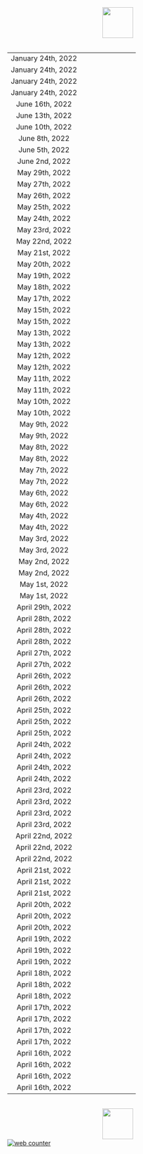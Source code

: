 <html><center><img src="https://upload.wikimedia.org/wikipedia/en/0/03/National_Basketball_Association_logo.svg" width="70"></center><br><center><table align="center">
<tr><td style="text-align:center">January 24th, 2022</td><td style="text-align:center"><img src="https://upload.wikimedia.org/wikipedia/en/6/67/Chicago_Bulls_logo.svg" width="15">  <img src="https://upload.wikimedia.org/wikipedia/commons/8/88/At_sign.svg" width="10"> <img src="https://upload.wikimedia.org/wikipedia/en/5/5d/Oklahoma_City_Thunder.svg" width="15"></td><td style="text-align:center"><img src="https://upload.wikimedia.org/wikipedia/commons/3/30/Star-full.png" width="15"><img src="https://upload.wikimedia.org/wikipedia/commons/3/30/Star-full.png" width="15"></td></tr>
<tr><td style="text-align:center">January 24th, 2022</td><td style="text-align:center"><img src="https://upload.wikimedia.org/wikipedia/en/2/25/New_York_Knicks_logo.svg" width="15">  <img src="https://upload.wikimedia.org/wikipedia/commons/8/88/At_sign.svg" width="10"> <img src="https://upload.wikimedia.org/wikipedia/en/4/4b/Cleveland_Cavaliers_logo.svg" width="15"></td><td style="text-align:center"><img src="https://upload.wikimedia.org/wikipedia/commons/3/30/Star-full.png" width="15"><img src="https://upload.wikimedia.org/wikipedia/commons/3/30/Star-full.png" width="15"><img src="https://upload.wikimedia.org/wikipedia/commons/3/30/Star-full.png" width="15"></td></tr>
<tr><td style="text-align:center">January 24th, 2022</td><td style="text-align:center"><img src="https://upload.wikimedia.org/wikipedia/en/1/1b/Indiana_Pacers.svg" width="15">  <img src="https://upload.wikimedia.org/wikipedia/commons/8/88/At_sign.svg" width="10"> <img src="https://upload.wikimedia.org/wikipedia/en/0/0d/New_Orleans_Pelicans_logo.svg" width="15"></td><td style="text-align:center"><img src="https://upload.wikimedia.org/wikipedia/commons/3/30/Star-full.png" width="15"><img src="https://upload.wikimedia.org/wikipedia/commons/3/30/Star-full.png" width="15"><img src="https://upload.wikimedia.org/wikipedia/commons/3/30/Star-full.png" width="15"></td></tr>
<tr><td style="text-align:center">January 24th, 2022</td><td style="text-align:center"><img src="https://upload.wikimedia.org/wikipedia/en/5/52/Utah_Jazz_logo_2022.svg" width="15">  <img src="https://upload.wikimedia.org/wikipedia/commons/8/88/At_sign.svg" width="10"> <img src="https://upload.wikimedia.org/wikipedia/en/d/dc/Phoenix_Suns_logo.svg" width="15"></td><td style="text-align:center"><img src="https://upload.wikimedia.org/wikipedia/commons/3/30/Star-full.png" width="15"><img src="https://upload.wikimedia.org/wikipedia/commons/3/30/Star-full.png" width="15"></td></tr>
<tr><td style="text-align:center">June 16th, 2022</td><td style="text-align:center"><img src="https://upload.wikimedia.org/wikipedia/en/0/01/Golden_State_Warriors_logo.svg" width="15">  <img src="https://upload.wikimedia.org/wikipedia/commons/8/88/At_sign.svg" width="10"> <img src="https://upload.wikimedia.org/wikipedia/en/8/8f/Boston_Celtics.svg" width="15"></td><td style="text-align:center"><img src="https://upload.wikimedia.org/wikipedia/commons/3/30/Star-full.png" width="15"></td></tr>
<tr><td style="text-align:center">June 13th, 2022</td><td style="text-align:center"><img src="https://upload.wikimedia.org/wikipedia/en/8/8f/Boston_Celtics.svg" width="15">  <img src="https://upload.wikimedia.org/wikipedia/commons/8/88/At_sign.svg" width="10"> <img src="https://upload.wikimedia.org/wikipedia/en/0/01/Golden_State_Warriors_logo.svg" width="15"></td><td style="text-align:center"><img src="https://upload.wikimedia.org/wikipedia/commons/3/30/Star-full.png" width="15"></td></tr>
<tr><td style="text-align:center">June 10th, 2022</td><td style="text-align:center"><img src="https://upload.wikimedia.org/wikipedia/en/0/01/Golden_State_Warriors_logo.svg" width="15">  <img src="https://upload.wikimedia.org/wikipedia/commons/8/88/At_sign.svg" width="10"> <img src="https://upload.wikimedia.org/wikipedia/en/8/8f/Boston_Celtics.svg" width="15"></td><td style="text-align:center"><img src="https://upload.wikimedia.org/wikipedia/commons/3/30/Star-full.png" width="15"><img src="https://upload.wikimedia.org/wikipedia/commons/3/30/Star-full.png" width="15"><img src="https://upload.wikimedia.org/wikipedia/commons/3/30/Star-full.png" width="15"></td></tr>
<tr><td style="text-align:center">June 8th, 2022</td><td style="text-align:center"><img src="https://upload.wikimedia.org/wikipedia/en/0/01/Golden_State_Warriors_logo.svg" width="15">  <img src="https://upload.wikimedia.org/wikipedia/commons/8/88/At_sign.svg" width="10"> <img src="https://upload.wikimedia.org/wikipedia/en/8/8f/Boston_Celtics.svg" width="15"></td><td style="text-align:center"><img src="https://upload.wikimedia.org/wikipedia/commons/3/30/Star-full.png" width="15"></td></tr>
<tr><td style="text-align:center">June 5th, 2022</td><td style="text-align:center"><img src="https://upload.wikimedia.org/wikipedia/en/8/8f/Boston_Celtics.svg" width="15">  <img src="https://upload.wikimedia.org/wikipedia/commons/8/88/At_sign.svg" width="10"> <img src="https://upload.wikimedia.org/wikipedia/en/0/01/Golden_State_Warriors_logo.svg" width="15"></td><td style="text-align:center"><img src="https://upload.wikimedia.org/wikipedia/commons/7/7a/Star-empty.png" width="15"></td></tr>
<tr><td style="text-align:center">June 2nd, 2022</td><td style="text-align:center"><img src="https://upload.wikimedia.org/wikipedia/en/8/8f/Boston_Celtics.svg" width="15">  <img src="https://upload.wikimedia.org/wikipedia/commons/8/88/At_sign.svg" width="10"> <img src="https://upload.wikimedia.org/wikipedia/en/0/01/Golden_State_Warriors_logo.svg" width="15"></td><td style="text-align:center"><img src="https://upload.wikimedia.org/wikipedia/commons/3/30/Star-full.png" width="15"></td></tr>
<tr><td style="text-align:center">May 29th, 2022</td><td style="text-align:center"><img src="https://upload.wikimedia.org/wikipedia/en/8/8f/Boston_Celtics.svg" width="15">  <img src="https://upload.wikimedia.org/wikipedia/commons/8/88/At_sign.svg" width="10"> <img src="https://upload.wikimedia.org/wikipedia/en/f/fb/Miami_Heat_logo.svg" width="15"></td><td style="text-align:center"><img src="https://upload.wikimedia.org/wikipedia/commons/3/30/Star-full.png" width="15"><img src="https://upload.wikimedia.org/wikipedia/commons/3/30/Star-full.png" width="15"></td></tr>
<tr><td style="text-align:center">May 27th, 2022</td><td style="text-align:center"><img src="https://upload.wikimedia.org/wikipedia/en/f/fb/Miami_Heat_logo.svg" width="15">  <img src="https://upload.wikimedia.org/wikipedia/commons/8/88/At_sign.svg" width="10"> <img src="https://upload.wikimedia.org/wikipedia/en/8/8f/Boston_Celtics.svg" width="15"></td><td style="text-align:center"><img src="https://upload.wikimedia.org/wikipedia/commons/3/30/Star-full.png" width="15"><img src="https://upload.wikimedia.org/wikipedia/commons/3/30/Star-full.png" width="15"></td></tr>
<tr><td style="text-align:center">May 26th, 2022</td><td style="text-align:center"><img src="https://upload.wikimedia.org/wikipedia/en/9/97/Dallas_Mavericks_logo.svg" width="15">  <img src="https://upload.wikimedia.org/wikipedia/commons/8/88/At_sign.svg" width="10"> <img src="https://upload.wikimedia.org/wikipedia/en/0/01/Golden_State_Warriors_logo.svg" width="15"></td><td style="text-align:center"><img src="https://upload.wikimedia.org/wikipedia/commons/3/30/Star-full.png" width="15"></td></tr>
<tr><td style="text-align:center">May 25th, 2022</td><td style="text-align:center"><img src="https://upload.wikimedia.org/wikipedia/en/8/8f/Boston_Celtics.svg" width="15">  <img src="https://upload.wikimedia.org/wikipedia/commons/8/88/At_sign.svg" width="10"> <img src="https://upload.wikimedia.org/wikipedia/en/f/fb/Miami_Heat_logo.svg" width="15"></td><td style="text-align:center"><img src="https://upload.wikimedia.org/wikipedia/commons/3/30/Star-full.png" width="15"></td></tr>
<tr><td style="text-align:center">May 24th, 2022</td><td style="text-align:center"><img src="https://upload.wikimedia.org/wikipedia/en/0/01/Golden_State_Warriors_logo.svg" width="15">  <img src="https://upload.wikimedia.org/wikipedia/commons/8/88/At_sign.svg" width="10"> <img src="https://upload.wikimedia.org/wikipedia/en/9/97/Dallas_Mavericks_logo.svg" width="15"></td><td style="text-align:center"><img src="https://upload.wikimedia.org/wikipedia/commons/3/30/Star-full.png" width="15"></td></tr>
<tr><td style="text-align:center">May 23rd, 2022</td><td style="text-align:center"><img src="https://upload.wikimedia.org/wikipedia/en/f/fb/Miami_Heat_logo.svg" width="15">  <img src="https://upload.wikimedia.org/wikipedia/commons/8/88/At_sign.svg" width="10"> <img src="https://upload.wikimedia.org/wikipedia/en/8/8f/Boston_Celtics.svg" width="15"></td><td style="text-align:center"><img src="https://upload.wikimedia.org/wikipedia/commons/7/7a/Star-empty.png" width="15"></td></tr>
<tr><td style="text-align:center">May 22nd, 2022</td><td style="text-align:center"><img src="https://upload.wikimedia.org/wikipedia/en/0/01/Golden_State_Warriors_logo.svg" width="15">  <img src="https://upload.wikimedia.org/wikipedia/commons/8/88/At_sign.svg" width="10"> <img src="https://upload.wikimedia.org/wikipedia/en/9/97/Dallas_Mavericks_logo.svg" width="15"></td><td style="text-align:center"><img src="https://upload.wikimedia.org/wikipedia/commons/3/30/Star-full.png" width="15"><img src="https://upload.wikimedia.org/wikipedia/commons/3/30/Star-full.png" width="15"></td></tr>
<tr><td style="text-align:center">May 21st, 2022</td><td style="text-align:center"><img src="https://upload.wikimedia.org/wikipedia/en/f/fb/Miami_Heat_logo.svg" width="15">  <img src="https://upload.wikimedia.org/wikipedia/commons/8/88/At_sign.svg" width="10"> <img src="https://upload.wikimedia.org/wikipedia/en/8/8f/Boston_Celtics.svg" width="15"></td><td style="text-align:center"><img src="https://upload.wikimedia.org/wikipedia/commons/3/30/Star-full.png" width="15"><img src="https://upload.wikimedia.org/wikipedia/commons/3/30/Star-full.png" width="15"></td></tr>
<tr><td style="text-align:center">May 20th, 2022</td><td style="text-align:center"><img src="https://upload.wikimedia.org/wikipedia/en/9/97/Dallas_Mavericks_logo.svg" width="15">  <img src="https://upload.wikimedia.org/wikipedia/commons/8/88/At_sign.svg" width="10"> <img src="https://upload.wikimedia.org/wikipedia/en/0/01/Golden_State_Warriors_logo.svg" width="15"></td><td style="text-align:center"><img src="https://upload.wikimedia.org/wikipedia/commons/3/30/Star-full.png" width="15"><img src="https://upload.wikimedia.org/wikipedia/commons/3/30/Star-full.png" width="15"><img src="https://upload.wikimedia.org/wikipedia/commons/3/30/Star-full.png" width="15"></td></tr>
<tr><td style="text-align:center">May 19th, 2022</td><td style="text-align:center"><img src="https://upload.wikimedia.org/wikipedia/en/8/8f/Boston_Celtics.svg" width="15">  <img src="https://upload.wikimedia.org/wikipedia/commons/8/88/At_sign.svg" width="10"> <img src="https://upload.wikimedia.org/wikipedia/en/f/fb/Miami_Heat_logo.svg" width="15"></td><td style="text-align:center"><img src="https://upload.wikimedia.org/wikipedia/commons/7/7a/Star-empty.png" width="15"></td></tr>
<tr><td style="text-align:center">May 18th, 2022</td><td style="text-align:center"><img src="https://upload.wikimedia.org/wikipedia/en/9/97/Dallas_Mavericks_logo.svg" width="15">  <img src="https://upload.wikimedia.org/wikipedia/commons/8/88/At_sign.svg" width="10"> <img src="https://upload.wikimedia.org/wikipedia/en/0/01/Golden_State_Warriors_logo.svg" width="15"></td><td style="text-align:center"><img src="https://upload.wikimedia.org/wikipedia/commons/7/7a/Star-empty.png" width="15"></td></tr>
<tr><td style="text-align:center">May 17th, 2022</td><td style="text-align:center"><img src="https://upload.wikimedia.org/wikipedia/en/8/8f/Boston_Celtics.svg" width="15">  <img src="https://upload.wikimedia.org/wikipedia/commons/8/88/At_sign.svg" width="10"> <img src="https://upload.wikimedia.org/wikipedia/en/f/fb/Miami_Heat_logo.svg" width="15"></td><td style="text-align:center"><img src="https://upload.wikimedia.org/wikipedia/commons/3/30/Star-full.png" width="15"></td></tr>
<tr><td style="text-align:center">May 15th, 2022</td><td style="text-align:center"><img src="https://upload.wikimedia.org/wikipedia/en/9/97/Dallas_Mavericks_logo.svg" width="15">  <img src="https://upload.wikimedia.org/wikipedia/commons/8/88/At_sign.svg" width="10"> <img src="https://upload.wikimedia.org/wikipedia/en/d/dc/Phoenix_Suns_logo.svg" width="15"></td><td style="text-align:center"><img src="https://upload.wikimedia.org/wikipedia/commons/7/7a/Star-empty.png" width="15"></td></tr>
<tr><td style="text-align:center">May 15th, 2022</td><td style="text-align:center"><img src="https://upload.wikimedia.org/wikipedia/en/4/4a/Milwaukee_Bucks_logo.svg" width="15">  <img src="https://upload.wikimedia.org/wikipedia/commons/8/88/At_sign.svg" width="10"> <img src="https://upload.wikimedia.org/wikipedia/en/8/8f/Boston_Celtics.svg" width="15"></td><td style="text-align:center"><img src="https://upload.wikimedia.org/wikipedia/commons/7/7a/Star-empty.png" width="15"></td></tr>
<tr><td style="text-align:center">May 13th, 2022</td><td style="text-align:center"><img src="https://upload.wikimedia.org/wikipedia/en/8/8f/Boston_Celtics.svg" width="15">  <img src="https://upload.wikimedia.org/wikipedia/commons/8/88/At_sign.svg" width="10"> <img src="https://upload.wikimedia.org/wikipedia/en/4/4a/Milwaukee_Bucks_logo.svg" width="15"></td><td style="text-align:center"><img src="https://upload.wikimedia.org/wikipedia/commons/3/30/Star-full.png" width="15"></td></tr>
<tr><td style="text-align:center">May 13th, 2022</td><td style="text-align:center"><img src="https://upload.wikimedia.org/wikipedia/en/f/f1/Memphis_Grizzlies.svg" width="15">  <img src="https://upload.wikimedia.org/wikipedia/commons/8/88/At_sign.svg" width="10"> <img src="https://upload.wikimedia.org/wikipedia/en/0/01/Golden_State_Warriors_logo.svg" width="15"></td><td style="text-align:center"><img src="https://upload.wikimedia.org/wikipedia/commons/3/30/Star-full.png" width="15"><img src="https://upload.wikimedia.org/wikipedia/commons/3/30/Star-full.png" width="15"></td></tr>
<tr><td style="text-align:center">May 12th, 2022</td><td style="text-align:center"><img src="https://upload.wikimedia.org/wikipedia/en/d/dc/Phoenix_Suns_logo.svg" width="15">  <img src="https://upload.wikimedia.org/wikipedia/commons/8/88/At_sign.svg" width="10"> <img src="https://upload.wikimedia.org/wikipedia/en/9/97/Dallas_Mavericks_logo.svg" width="15"></td><td style="text-align:center"><img src="https://upload.wikimedia.org/wikipedia/commons/7/7a/Star-empty.png" width="15"></td></tr>
<tr><td style="text-align:center">May 12th, 2022</td><td style="text-align:center"><img src="https://upload.wikimedia.org/wikipedia/en/f/fb/Miami_Heat_logo.svg" width="15">  <img src="https://upload.wikimedia.org/wikipedia/commons/8/88/At_sign.svg" width="10"> <img src="https://upload.wikimedia.org/wikipedia/en/0/0e/Philadelphia_76ers_logo.svg" width="15"></td><td style="text-align:center"><img src="https://upload.wikimedia.org/wikipedia/commons/3/30/Star-full.png" width="15"></td></tr>
<tr><td style="text-align:center">May 11th, 2022</td><td style="text-align:center"><img src="https://upload.wikimedia.org/wikipedia/en/0/01/Golden_State_Warriors_logo.svg" width="15">  <img src="https://upload.wikimedia.org/wikipedia/commons/8/88/At_sign.svg" width="10"> <img src="https://upload.wikimedia.org/wikipedia/en/f/f1/Memphis_Grizzlies.svg" width="15"></td><td style="text-align:center"><img src="https://upload.wikimedia.org/wikipedia/commons/7/7a/Star-empty.png" width="15"></td></tr>
<tr><td style="text-align:center">May 11th, 2022</td><td style="text-align:center"><img src="https://upload.wikimedia.org/wikipedia/en/4/4a/Milwaukee_Bucks_logo.svg" width="15">  <img src="https://upload.wikimedia.org/wikipedia/commons/8/88/At_sign.svg" width="10"> <img src="https://upload.wikimedia.org/wikipedia/en/8/8f/Boston_Celtics.svg" width="15"></td><td style="text-align:center"><img src="https://upload.wikimedia.org/wikipedia/commons/3/30/Star-full.png" width="15"><img src="https://upload.wikimedia.org/wikipedia/commons/3/30/Star-full.png" width="15"><img src="https://upload.wikimedia.org/wikipedia/commons/3/30/Star-full.png" width="15"></td></tr>
<tr><td style="text-align:center">May 10th, 2022</td><td style="text-align:center"><img src="https://upload.wikimedia.org/wikipedia/en/9/97/Dallas_Mavericks_logo.svg" width="15">  <img src="https://upload.wikimedia.org/wikipedia/commons/8/88/At_sign.svg" width="10"> <img src="https://upload.wikimedia.org/wikipedia/en/d/dc/Phoenix_Suns_logo.svg" width="15"></td><td style="text-align:center"><img src="https://upload.wikimedia.org/wikipedia/commons/7/7a/Star-empty.png" width="15"></td></tr>
<tr><td style="text-align:center">May 10th, 2022</td><td style="text-align:center"><img src="https://upload.wikimedia.org/wikipedia/en/0/0e/Philadelphia_76ers_logo.svg" width="15">  <img src="https://upload.wikimedia.org/wikipedia/commons/8/88/At_sign.svg" width="10"> <img src="https://upload.wikimedia.org/wikipedia/en/f/fb/Miami_Heat_logo.svg" width="15"></td><td style="text-align:center"><img src="https://upload.wikimedia.org/wikipedia/commons/7/7a/Star-empty.png" width="15"></td></tr>
<tr><td style="text-align:center">May 9th, 2022</td><td style="text-align:center"><img src="https://upload.wikimedia.org/wikipedia/en/f/f1/Memphis_Grizzlies.svg" width="15">  <img src="https://upload.wikimedia.org/wikipedia/commons/8/88/At_sign.svg" width="10"> <img src="https://upload.wikimedia.org/wikipedia/en/0/01/Golden_State_Warriors_logo.svg" width="15"></td><td style="text-align:center"><img src="https://upload.wikimedia.org/wikipedia/commons/3/30/Star-full.png" width="15"><img src="https://upload.wikimedia.org/wikipedia/commons/3/30/Star-full.png" width="15"><img src="https://upload.wikimedia.org/wikipedia/commons/3/30/Star-full.png" width="15"></td></tr>
<tr><td style="text-align:center">May 9th, 2022</td><td style="text-align:center"><img src="https://upload.wikimedia.org/wikipedia/en/8/8f/Boston_Celtics.svg" width="15">  <img src="https://upload.wikimedia.org/wikipedia/commons/8/88/At_sign.svg" width="10"> <img src="https://upload.wikimedia.org/wikipedia/en/4/4a/Milwaukee_Bucks_logo.svg" width="15"></td><td style="text-align:center"><img src="https://upload.wikimedia.org/wikipedia/commons/3/30/Star-full.png" width="15"><img src="https://upload.wikimedia.org/wikipedia/commons/3/30/Star-full.png" width="15"></td></tr>
<tr><td style="text-align:center">May 8th, 2022</td><td style="text-align:center"><img src="https://upload.wikimedia.org/wikipedia/en/f/fb/Miami_Heat_logo.svg" width="15">  <img src="https://upload.wikimedia.org/wikipedia/commons/8/88/At_sign.svg" width="10"> <img src="https://upload.wikimedia.org/wikipedia/en/0/0e/Philadelphia_76ers_logo.svg" width="15"></td><td style="text-align:center"><img src="https://upload.wikimedia.org/wikipedia/commons/3/30/Star-full.png" width="15"><img src="https://upload.wikimedia.org/wikipedia/commons/3/30/Star-full.png" width="15"></td></tr>
<tr><td style="text-align:center">May 8th, 2022</td><td style="text-align:center"><img src="https://upload.wikimedia.org/wikipedia/en/d/dc/Phoenix_Suns_logo.svg" width="15">  <img src="https://upload.wikimedia.org/wikipedia/commons/8/88/At_sign.svg" width="10"> <img src="https://upload.wikimedia.org/wikipedia/en/9/97/Dallas_Mavericks_logo.svg" width="15"></td><td style="text-align:center"><img src="https://upload.wikimedia.org/wikipedia/commons/3/30/Star-full.png" width="15"></td></tr>
<tr><td style="text-align:center">May 7th, 2022</td><td style="text-align:center"><img src="https://upload.wikimedia.org/wikipedia/en/8/8f/Boston_Celtics.svg" width="15">  <img src="https://upload.wikimedia.org/wikipedia/commons/8/88/At_sign.svg" width="10"> <img src="https://upload.wikimedia.org/wikipedia/en/4/4a/Milwaukee_Bucks_logo.svg" width="15"></td><td style="text-align:center"><img src="https://upload.wikimedia.org/wikipedia/commons/3/30/Star-full.png" width="15"><img src="https://upload.wikimedia.org/wikipedia/commons/3/30/Star-full.png" width="15"><img src="https://upload.wikimedia.org/wikipedia/commons/3/30/Star-full.png" width="15"></td></tr>
<tr><td style="text-align:center">May 7th, 2022</td><td style="text-align:center"><img src="https://upload.wikimedia.org/wikipedia/en/f/f1/Memphis_Grizzlies.svg" width="15">  <img src="https://upload.wikimedia.org/wikipedia/commons/8/88/At_sign.svg" width="10"> <img src="https://upload.wikimedia.org/wikipedia/en/0/01/Golden_State_Warriors_logo.svg" width="15"></td><td style="text-align:center"><img src="https://upload.wikimedia.org/wikipedia/commons/7/7a/Star-empty.png" width="15"></td></tr>
<tr><td style="text-align:center">May 6th, 2022</td><td style="text-align:center"><img src="https://upload.wikimedia.org/wikipedia/en/d/dc/Phoenix_Suns_logo.svg" width="15">  <img src="https://upload.wikimedia.org/wikipedia/commons/8/88/At_sign.svg" width="10"> <img src="https://upload.wikimedia.org/wikipedia/en/9/97/Dallas_Mavericks_logo.svg" width="15"></td><td style="text-align:center"><img src="https://upload.wikimedia.org/wikipedia/commons/3/30/Star-full.png" width="15"></td></tr>
<tr><td style="text-align:center">May 6th, 2022</td><td style="text-align:center"><img src="https://upload.wikimedia.org/wikipedia/en/f/fb/Miami_Heat_logo.svg" width="15">  <img src="https://upload.wikimedia.org/wikipedia/commons/8/88/At_sign.svg" width="10"> <img src="https://upload.wikimedia.org/wikipedia/en/0/0e/Philadelphia_76ers_logo.svg" width="15"></td><td style="text-align:center"><img src="https://upload.wikimedia.org/wikipedia/commons/3/30/Star-full.png" width="15"></td></tr>
<tr><td style="text-align:center">May 4th, 2022</td><td style="text-align:center"><img src="https://upload.wikimedia.org/wikipedia/en/0/0e/Philadelphia_76ers_logo.svg" width="15">  <img src="https://upload.wikimedia.org/wikipedia/commons/8/88/At_sign.svg" width="10"> <img src="https://upload.wikimedia.org/wikipedia/en/f/fb/Miami_Heat_logo.svg" width="15"></td><td style="text-align:center"><img src="https://upload.wikimedia.org/wikipedia/commons/7/7a/Star-empty.png" width="15"></td></tr>
<tr><td style="text-align:center">May 4th, 2022</td><td style="text-align:center"><img src="https://upload.wikimedia.org/wikipedia/en/9/97/Dallas_Mavericks_logo.svg" width="15">  <img src="https://upload.wikimedia.org/wikipedia/commons/8/88/At_sign.svg" width="10"> <img src="https://upload.wikimedia.org/wikipedia/en/d/dc/Phoenix_Suns_logo.svg" width="15"></td><td style="text-align:center"><img src="https://upload.wikimedia.org/wikipedia/commons/3/30/Star-full.png" width="15"></td></tr>
<tr><td style="text-align:center">May 3rd, 2022</td><td style="text-align:center"><img src="https://upload.wikimedia.org/wikipedia/en/0/01/Golden_State_Warriors_logo.svg" width="15">  <img src="https://upload.wikimedia.org/wikipedia/commons/8/88/At_sign.svg" width="10"> <img src="https://upload.wikimedia.org/wikipedia/en/f/f1/Memphis_Grizzlies.svg" width="15"></td><td style="text-align:center"><img src="https://upload.wikimedia.org/wikipedia/commons/3/30/Star-full.png" width="15"><img src="https://upload.wikimedia.org/wikipedia/commons/3/30/Star-full.png" width="15"><img src="https://upload.wikimedia.org/wikipedia/commons/3/30/Star-full.png" width="15"></td></tr>
<tr><td style="text-align:center">May 3rd, 2022</td><td style="text-align:center"><img src="https://upload.wikimedia.org/wikipedia/en/4/4a/Milwaukee_Bucks_logo.svg" width="15">  <img src="https://upload.wikimedia.org/wikipedia/commons/8/88/At_sign.svg" width="10"> <img src="https://upload.wikimedia.org/wikipedia/en/8/8f/Boston_Celtics.svg" width="15"></td><td style="text-align:center"><img src="https://upload.wikimedia.org/wikipedia/commons/7/7a/Star-empty.png" width="15"></td></tr>
<tr><td style="text-align:center">May 2nd, 2022</td><td style="text-align:center"><img src="https://upload.wikimedia.org/wikipedia/en/9/97/Dallas_Mavericks_logo.svg" width="15">  <img src="https://upload.wikimedia.org/wikipedia/commons/8/88/At_sign.svg" width="10"> <img src="https://upload.wikimedia.org/wikipedia/en/d/dc/Phoenix_Suns_logo.svg" width="15"></td><td style="text-align:center"><img src="https://upload.wikimedia.org/wikipedia/commons/3/30/Star-full.png" width="15"><img src="https://upload.wikimedia.org/wikipedia/commons/3/30/Star-full.png" width="15"></td></tr>
<tr><td style="text-align:center">May 2nd, 2022</td><td style="text-align:center"><img src="https://upload.wikimedia.org/wikipedia/en/0/0e/Philadelphia_76ers_logo.svg" width="15">  <img src="https://upload.wikimedia.org/wikipedia/commons/8/88/At_sign.svg" width="10"> <img src="https://upload.wikimedia.org/wikipedia/en/f/fb/Miami_Heat_logo.svg" width="15"></td><td style="text-align:center"><img src="https://upload.wikimedia.org/wikipedia/commons/3/30/Star-full.png" width="15"></td></tr>
<tr><td style="text-align:center">May 1st, 2022</td><td style="text-align:center"><img src="https://upload.wikimedia.org/wikipedia/en/0/01/Golden_State_Warriors_logo.svg" width="15">  <img src="https://upload.wikimedia.org/wikipedia/commons/8/88/At_sign.svg" width="10"> <img src="https://upload.wikimedia.org/wikipedia/en/f/f1/Memphis_Grizzlies.svg" width="15"></td><td style="text-align:center"><img src="https://upload.wikimedia.org/wikipedia/commons/3/30/Star-full.png" width="15"><img src="https://upload.wikimedia.org/wikipedia/commons/3/30/Star-full.png" width="15"><img src="https://upload.wikimedia.org/wikipedia/commons/3/30/Star-full.png" width="15"></td></tr>
<tr><td style="text-align:center">May 1st, 2022</td><td style="text-align:center"><img src="https://upload.wikimedia.org/wikipedia/en/4/4a/Milwaukee_Bucks_logo.svg" width="15">  <img src="https://upload.wikimedia.org/wikipedia/commons/8/88/At_sign.svg" width="10"> <img src="https://upload.wikimedia.org/wikipedia/en/8/8f/Boston_Celtics.svg" width="15"></td><td style="text-align:center"><img src="https://upload.wikimedia.org/wikipedia/commons/3/30/Star-full.png" width="15"></td></tr>
<tr><td style="text-align:center">April 29th, 2022</td><td style="text-align:center"><img src="https://upload.wikimedia.org/wikipedia/en/f/f1/Memphis_Grizzlies.svg" width="15">  <img src="https://upload.wikimedia.org/wikipedia/commons/8/88/At_sign.svg" width="10"> <img src="https://upload.wikimedia.org/wikipedia/en/c/c2/Minnesota_Timberwolves_logo.svg" width="15"></td><td style="text-align:center"><img src="https://upload.wikimedia.org/wikipedia/commons/3/30/Star-full.png" width="15"><img src="https://upload.wikimedia.org/wikipedia/commons/3/30/Star-full.png" width="15"></td></tr>
<tr><td style="text-align:center">April 28th, 2022</td><td style="text-align:center"><img src="https://upload.wikimedia.org/wikipedia/en/9/97/Dallas_Mavericks_logo.svg" width="15">  <img src="https://upload.wikimedia.org/wikipedia/commons/8/88/At_sign.svg" width="10"> <img src="https://upload.wikimedia.org/wikipedia/en/5/52/Utah_Jazz_logo_2022.svg" width="15"></td><td style="text-align:center"><img src="https://upload.wikimedia.org/wikipedia/commons/3/30/Star-full.png" width="15"><img src="https://upload.wikimedia.org/wikipedia/commons/3/30/Star-full.png" width="15"><img src="https://upload.wikimedia.org/wikipedia/commons/3/30/Star-full.png" width="15"></td></tr>
<tr><td style="text-align:center">April 28th, 2022</td><td style="text-align:center"><img src="https://upload.wikimedia.org/wikipedia/en/d/dc/Phoenix_Suns_logo.svg" width="15">  <img src="https://upload.wikimedia.org/wikipedia/commons/8/88/At_sign.svg" width="10"> <img src="https://upload.wikimedia.org/wikipedia/en/0/0d/New_Orleans_Pelicans_logo.svg" width="15"></td><td style="text-align:center"><img src="https://upload.wikimedia.org/wikipedia/commons/3/30/Star-full.png" width="15"><img src="https://upload.wikimedia.org/wikipedia/commons/3/30/Star-full.png" width="15"><img src="https://upload.wikimedia.org/wikipedia/commons/3/30/Star-full.png" width="15"></td></tr>
<tr><td style="text-align:center">April 28th, 2022</td><td style="text-align:center"><img src="https://upload.wikimedia.org/wikipedia/en/0/0e/Philadelphia_76ers_logo.svg" width="15">  <img src="https://upload.wikimedia.org/wikipedia/commons/8/88/At_sign.svg" width="10"> <img src="https://upload.wikimedia.org/wikipedia/en/3/36/Toronto_Raptors_logo.svg" width="15"></td><td style="text-align:center"><img src="https://upload.wikimedia.org/wikipedia/commons/7/7a/Star-empty.png" width="15"></td></tr>
<tr><td style="text-align:center">April 27th, 2022</td><td style="text-align:center"><img src="https://upload.wikimedia.org/wikipedia/en/6/67/Chicago_Bulls_logo.svg" width="15">  <img src="https://upload.wikimedia.org/wikipedia/commons/8/88/At_sign.svg" width="10"> <img src="https://upload.wikimedia.org/wikipedia/en/4/4a/Milwaukee_Bucks_logo.svg" width="15"></td><td style="text-align:center"><img src="https://upload.wikimedia.org/wikipedia/commons/7/7a/Star-empty.png" width="15"></td></tr>
<tr><td style="text-align:center">April 27th, 2022</td><td style="text-align:center"><img src="https://upload.wikimedia.org/wikipedia/en/7/76/Denver_Nuggets.svg" width="15">  <img src="https://upload.wikimedia.org/wikipedia/commons/8/88/At_sign.svg" width="10"> <img src="https://upload.wikimedia.org/wikipedia/en/0/01/Golden_State_Warriors_logo.svg" width="15"></td><td style="text-align:center"><img src="https://upload.wikimedia.org/wikipedia/commons/3/30/Star-full.png" width="15"><img src="https://upload.wikimedia.org/wikipedia/commons/3/30/Star-full.png" width="15"><img src="https://upload.wikimedia.org/wikipedia/commons/3/30/Star-full.png" width="15"></td></tr>
<tr><td style="text-align:center">April 26th, 2022</td><td style="text-align:center"><img src="https://upload.wikimedia.org/wikipedia/en/2/24/Atlanta_Hawks_logo.svg" width="15">  <img src="https://upload.wikimedia.org/wikipedia/commons/8/88/At_sign.svg" width="10"> <img src="https://upload.wikimedia.org/wikipedia/en/f/fb/Miami_Heat_logo.svg" width="15"></td><td style="text-align:center"><img src="https://upload.wikimedia.org/wikipedia/commons/3/30/Star-full.png" width="15"><img src="https://upload.wikimedia.org/wikipedia/commons/3/30/Star-full.png" width="15"></td></tr>
<tr><td style="text-align:center">April 26th, 2022</td><td style="text-align:center"><img src="https://upload.wikimedia.org/wikipedia/en/c/c2/Minnesota_Timberwolves_logo.svg" width="15">  <img src="https://upload.wikimedia.org/wikipedia/commons/8/88/At_sign.svg" width="10"> <img src="https://upload.wikimedia.org/wikipedia/en/f/f1/Memphis_Grizzlies.svg" width="15"></td><td style="text-align:center"><img src="https://upload.wikimedia.org/wikipedia/commons/3/30/Star-full.png" width="15"><img src="https://upload.wikimedia.org/wikipedia/commons/3/30/Star-full.png" width="15"><img src="https://upload.wikimedia.org/wikipedia/commons/3/30/Star-full.png" width="15"></td></tr>
<tr><td style="text-align:center">April 26th, 2022</td><td style="text-align:center"><img src="https://upload.wikimedia.org/wikipedia/en/0/0d/New_Orleans_Pelicans_logo.svg" width="15">  <img src="https://upload.wikimedia.org/wikipedia/commons/8/88/At_sign.svg" width="10"> <img src="https://upload.wikimedia.org/wikipedia/en/d/dc/Phoenix_Suns_logo.svg" width="15"></td><td style="text-align:center"><img src="https://upload.wikimedia.org/wikipedia/commons/7/7a/Star-empty.png" width="15"></td></tr>
<tr><td style="text-align:center">April 25th, 2022</td><td style="text-align:center"><img src="https://upload.wikimedia.org/wikipedia/en/8/8f/Boston_Celtics.svg" width="15">  <img src="https://upload.wikimedia.org/wikipedia/commons/8/88/At_sign.svg" width="10"> <img src="https://upload.wikimedia.org/wikipedia/commons/4/44/Brooklyn_Nets_newlogo.svg" width="15"></td><td style="text-align:center"><img src="https://upload.wikimedia.org/wikipedia/commons/3/30/Star-full.png" width="15"><img src="https://upload.wikimedia.org/wikipedia/commons/3/30/Star-full.png" width="15"></td></tr>
<tr><td style="text-align:center">April 25th, 2022</td><td style="text-align:center"><img src="https://upload.wikimedia.org/wikipedia/en/3/36/Toronto_Raptors_logo.svg" width="15">  <img src="https://upload.wikimedia.org/wikipedia/commons/8/88/At_sign.svg" width="10"> <img src="https://upload.wikimedia.org/wikipedia/en/0/0e/Philadelphia_76ers_logo.svg" width="15"></td><td style="text-align:center"><img src="https://upload.wikimedia.org/wikipedia/commons/7/7a/Star-empty.png" width="15"></td></tr>
<tr><td style="text-align:center">April 25th, 2022</td><td style="text-align:center"><img src="https://upload.wikimedia.org/wikipedia/en/5/52/Utah_Jazz_logo_2022.svg" width="15">  <img src="https://upload.wikimedia.org/wikipedia/commons/8/88/At_sign.svg" width="10"> <img src="https://upload.wikimedia.org/wikipedia/en/9/97/Dallas_Mavericks_logo.svg" width="15"></td><td style="text-align:center"><img src="https://upload.wikimedia.org/wikipedia/commons/7/7a/Star-empty.png" width="15"></td></tr>
<tr><td style="text-align:center">April 24th, 2022</td><td style="text-align:center"><img src="https://upload.wikimedia.org/wikipedia/en/4/4a/Milwaukee_Bucks_logo.svg" width="15">  <img src="https://upload.wikimedia.org/wikipedia/commons/8/88/At_sign.svg" width="10"> <img src="https://upload.wikimedia.org/wikipedia/en/6/67/Chicago_Bulls_logo.svg" width="15"></td><td style="text-align:center"><img src="https://upload.wikimedia.org/wikipedia/commons/7/7a/Star-empty.png" width="15"></td></tr>
<tr><td style="text-align:center">April 24th, 2022</td><td style="text-align:center"><img src="https://upload.wikimedia.org/wikipedia/en/0/01/Golden_State_Warriors_logo.svg" width="15">  <img src="https://upload.wikimedia.org/wikipedia/commons/8/88/At_sign.svg" width="10"> <img src="https://upload.wikimedia.org/wikipedia/en/7/76/Denver_Nuggets.svg" width="15"></td><td style="text-align:center"><img src="https://upload.wikimedia.org/wikipedia/commons/3/30/Star-full.png" width="15"><img src="https://upload.wikimedia.org/wikipedia/commons/3/30/Star-full.png" width="15"><img src="https://upload.wikimedia.org/wikipedia/commons/3/30/Star-full.png" width="15"></td></tr>
<tr><td style="text-align:center">April 24th, 2022</td><td style="text-align:center"><img src="https://upload.wikimedia.org/wikipedia/en/d/dc/Phoenix_Suns_logo.svg" width="15">  <img src="https://upload.wikimedia.org/wikipedia/commons/8/88/At_sign.svg" width="10"> <img src="https://upload.wikimedia.org/wikipedia/en/0/0d/New_Orleans_Pelicans_logo.svg" width="15"></td><td style="text-align:center"><img src="https://upload.wikimedia.org/wikipedia/commons/3/30/Star-full.png" width="15"></td></tr>
<tr><td style="text-align:center">April 24th, 2022</td><td style="text-align:center"><img src="https://upload.wikimedia.org/wikipedia/en/f/fb/Miami_Heat_logo.svg" width="15">  <img src="https://upload.wikimedia.org/wikipedia/commons/8/88/At_sign.svg" width="10"> <img src="https://upload.wikimedia.org/wikipedia/en/2/24/Atlanta_Hawks_logo.svg" width="15"></td><td style="text-align:center"><img src="https://upload.wikimedia.org/wikipedia/commons/7/7a/Star-empty.png" width="15"></td></tr>
<tr><td style="text-align:center">April 23rd, 2022</td><td style="text-align:center"><img src="https://upload.wikimedia.org/wikipedia/en/f/f1/Memphis_Grizzlies.svg" width="15">  <img src="https://upload.wikimedia.org/wikipedia/commons/8/88/At_sign.svg" width="10"> <img src="https://upload.wikimedia.org/wikipedia/en/c/c2/Minnesota_Timberwolves_logo.svg" width="15"></td><td style="text-align:center"><img src="https://upload.wikimedia.org/wikipedia/commons/3/30/Star-full.png" width="15"><img src="https://upload.wikimedia.org/wikipedia/commons/3/30/Star-full.png" width="15"></td></tr>
<tr><td style="text-align:center">April 23rd, 2022</td><td style="text-align:center"><img src="https://upload.wikimedia.org/wikipedia/en/0/0e/Philadelphia_76ers_logo.svg" width="15">  <img src="https://upload.wikimedia.org/wikipedia/commons/8/88/At_sign.svg" width="10"> <img src="https://upload.wikimedia.org/wikipedia/en/3/36/Toronto_Raptors_logo.svg" width="15"></td><td style="text-align:center"><img src="https://upload.wikimedia.org/wikipedia/commons/3/30/Star-full.png" width="15"></td></tr>
<tr><td style="text-align:center">April 23rd, 2022</td><td style="text-align:center"><img src="https://upload.wikimedia.org/wikipedia/en/9/97/Dallas_Mavericks_logo.svg" width="15">  <img src="https://upload.wikimedia.org/wikipedia/commons/8/88/At_sign.svg" width="10"> <img src="https://upload.wikimedia.org/wikipedia/en/5/52/Utah_Jazz_logo_2022.svg" width="15"></td><td style="text-align:center"><img src="https://upload.wikimedia.org/wikipedia/commons/3/30/Star-full.png" width="15"><img src="https://upload.wikimedia.org/wikipedia/commons/3/30/Star-full.png" width="15"><img src="https://upload.wikimedia.org/wikipedia/commons/3/30/Star-full.png" width="15"></td></tr>
<tr><td style="text-align:center">April 23rd, 2022</td><td style="text-align:center"><img src="https://upload.wikimedia.org/wikipedia/en/8/8f/Boston_Celtics.svg" width="15">  <img src="https://upload.wikimedia.org/wikipedia/commons/8/88/At_sign.svg" width="10"> <img src="https://upload.wikimedia.org/wikipedia/commons/4/44/Brooklyn_Nets_newlogo.svg" width="15"></td><td style="text-align:center"><img src="https://upload.wikimedia.org/wikipedia/commons/3/30/Star-full.png" width="15"><img src="https://upload.wikimedia.org/wikipedia/commons/3/30/Star-full.png" width="15"></td></tr>
<tr><td style="text-align:center">April 22nd, 2022</td><td style="text-align:center"><img src="https://upload.wikimedia.org/wikipedia/en/4/4a/Milwaukee_Bucks_logo.svg" width="15">  <img src="https://upload.wikimedia.org/wikipedia/commons/8/88/At_sign.svg" width="10"> <img src="https://upload.wikimedia.org/wikipedia/en/6/67/Chicago_Bulls_logo.svg" width="15"></td><td style="text-align:center"><img src="https://upload.wikimedia.org/wikipedia/commons/7/7a/Star-empty.png" width="15"></td></tr>
<tr><td style="text-align:center">April 22nd, 2022</td><td style="text-align:center"><img src="https://upload.wikimedia.org/wikipedia/en/d/dc/Phoenix_Suns_logo.svg" width="15">  <img src="https://upload.wikimedia.org/wikipedia/commons/8/88/At_sign.svg" width="10"> <img src="https://upload.wikimedia.org/wikipedia/en/0/0d/New_Orleans_Pelicans_logo.svg" width="15"></td><td style="text-align:center"><img src="https://upload.wikimedia.org/wikipedia/commons/3/30/Star-full.png" width="15"><img src="https://upload.wikimedia.org/wikipedia/commons/3/30/Star-full.png" width="15"></td></tr>
<tr><td style="text-align:center">April 22nd, 2022</td><td style="text-align:center"><img src="https://upload.wikimedia.org/wikipedia/en/f/fb/Miami_Heat_logo.svg" width="15">  <img src="https://upload.wikimedia.org/wikipedia/commons/8/88/At_sign.svg" width="10"> <img src="https://upload.wikimedia.org/wikipedia/en/2/24/Atlanta_Hawks_logo.svg" width="15"></td><td style="text-align:center"><img src="https://upload.wikimedia.org/wikipedia/commons/3/30/Star-full.png" width="15"><img src="https://upload.wikimedia.org/wikipedia/commons/3/30/Star-full.png" width="15"><img src="https://upload.wikimedia.org/wikipedia/commons/3/30/Star-full.png" width="15"></td></tr>
<tr><td style="text-align:center">April 21st, 2022</td><td style="text-align:center"><img src="https://upload.wikimedia.org/wikipedia/en/f/f1/Memphis_Grizzlies.svg" width="15">  <img src="https://upload.wikimedia.org/wikipedia/commons/8/88/At_sign.svg" width="10"> <img src="https://upload.wikimedia.org/wikipedia/en/c/c2/Minnesota_Timberwolves_logo.svg" width="15"></td><td style="text-align:center"><img src="https://upload.wikimedia.org/wikipedia/commons/3/30/Star-full.png" width="15"><img src="https://upload.wikimedia.org/wikipedia/commons/3/30/Star-full.png" width="15"><img src="https://upload.wikimedia.org/wikipedia/commons/3/30/Star-full.png" width="15"></td></tr>
<tr><td style="text-align:center">April 21st, 2022</td><td style="text-align:center"><img src="https://upload.wikimedia.org/wikipedia/en/9/97/Dallas_Mavericks_logo.svg" width="15">  <img src="https://upload.wikimedia.org/wikipedia/commons/8/88/At_sign.svg" width="10"> <img src="https://upload.wikimedia.org/wikipedia/en/5/52/Utah_Jazz_logo_2022.svg" width="15"></td><td style="text-align:center"><img src="https://upload.wikimedia.org/wikipedia/commons/3/30/Star-full.png" width="15"><img src="https://upload.wikimedia.org/wikipedia/commons/3/30/Star-full.png" width="15"></td></tr>
<tr><td style="text-align:center">April 21st, 2022</td><td style="text-align:center"><img src="https://upload.wikimedia.org/wikipedia/en/0/01/Golden_State_Warriors_logo.svg" width="15">  <img src="https://upload.wikimedia.org/wikipedia/commons/8/88/At_sign.svg" width="10"> <img src="https://upload.wikimedia.org/wikipedia/en/7/76/Denver_Nuggets.svg" width="15"></td><td style="text-align:center"><img src="https://upload.wikimedia.org/wikipedia/commons/3/30/Star-full.png" width="15"><img src="https://upload.wikimedia.org/wikipedia/commons/3/30/Star-full.png" width="15"><img src="https://upload.wikimedia.org/wikipedia/commons/3/30/Star-full.png" width="15"></td></tr>
<tr><td style="text-align:center">April 20th, 2022</td><td style="text-align:center"><img src="https://upload.wikimedia.org/wikipedia/en/6/67/Chicago_Bulls_logo.svg" width="15">  <img src="https://upload.wikimedia.org/wikipedia/commons/8/88/At_sign.svg" width="10"> <img src="https://upload.wikimedia.org/wikipedia/en/4/4a/Milwaukee_Bucks_logo.svg" width="15"></td><td style="text-align:center"><img src="https://upload.wikimedia.org/wikipedia/commons/3/30/Star-full.png" width="15"><img src="https://upload.wikimedia.org/wikipedia/commons/3/30/Star-full.png" width="15"></td></tr>
<tr><td style="text-align:center">April 20th, 2022</td><td style="text-align:center"><img src="https://upload.wikimedia.org/wikipedia/commons/4/44/Brooklyn_Nets_newlogo.svg" width="15">  <img src="https://upload.wikimedia.org/wikipedia/commons/8/88/At_sign.svg" width="10"> <img src="https://upload.wikimedia.org/wikipedia/en/8/8f/Boston_Celtics.svg" width="15"></td><td style="text-align:center"><img src="https://upload.wikimedia.org/wikipedia/commons/3/30/Star-full.png" width="15"></td></tr>
<tr><td style="text-align:center">April 20th, 2022</td><td style="text-align:center"><img src="https://upload.wikimedia.org/wikipedia/en/0/0e/Philadelphia_76ers_logo.svg" width="15">  <img src="https://upload.wikimedia.org/wikipedia/commons/8/88/At_sign.svg" width="10"> <img src="https://upload.wikimedia.org/wikipedia/en/3/36/Toronto_Raptors_logo.svg" width="15"></td><td style="text-align:center"><img src="https://upload.wikimedia.org/wikipedia/commons/3/30/Star-full.png" width="15"><img src="https://upload.wikimedia.org/wikipedia/commons/3/30/Star-full.png" width="15"><img src="https://upload.wikimedia.org/wikipedia/commons/3/30/Star-full.png" width="15"></td></tr>
<tr><td style="text-align:center">April 19th, 2022</td><td style="text-align:center"><img src="https://upload.wikimedia.org/wikipedia/en/c/c2/Minnesota_Timberwolves_logo.svg" width="15">  <img src="https://upload.wikimedia.org/wikipedia/commons/8/88/At_sign.svg" width="10"> <img src="https://upload.wikimedia.org/wikipedia/en/f/f1/Memphis_Grizzlies.svg" width="15"></td><td style="text-align:center"><img src="https://upload.wikimedia.org/wikipedia/commons/7/7a/Star-empty.png" width="15"></td></tr>
<tr><td style="text-align:center">April 19th, 2022</td><td style="text-align:center"><img src="https://upload.wikimedia.org/wikipedia/en/0/0d/New_Orleans_Pelicans_logo.svg" width="15">  <img src="https://upload.wikimedia.org/wikipedia/commons/8/88/At_sign.svg" width="10"> <img src="https://upload.wikimedia.org/wikipedia/en/d/dc/Phoenix_Suns_logo.svg" width="15"></td><td style="text-align:center"><img src="https://upload.wikimedia.org/wikipedia/commons/3/30/Star-full.png" width="15"><img src="https://upload.wikimedia.org/wikipedia/commons/3/30/Star-full.png" width="15"><img src="https://upload.wikimedia.org/wikipedia/commons/3/30/Star-full.png" width="15"></td></tr>
<tr><td style="text-align:center">April 19th, 2022</td><td style="text-align:center"><img src="https://upload.wikimedia.org/wikipedia/en/2/24/Atlanta_Hawks_logo.svg" width="15">  <img src="https://upload.wikimedia.org/wikipedia/commons/8/88/At_sign.svg" width="10"> <img src="https://upload.wikimedia.org/wikipedia/en/f/fb/Miami_Heat_logo.svg" width="15"></td><td style="text-align:center"><img src="https://upload.wikimedia.org/wikipedia/commons/3/30/Star-full.png" width="15"><img src="https://upload.wikimedia.org/wikipedia/commons/3/30/Star-full.png" width="15"></td></tr>
<tr><td style="text-align:center">April 18th, 2022</td><td style="text-align:center"><img src="https://upload.wikimedia.org/wikipedia/en/3/36/Toronto_Raptors_logo.svg" width="15">  <img src="https://upload.wikimedia.org/wikipedia/commons/8/88/At_sign.svg" width="10"> <img src="https://upload.wikimedia.org/wikipedia/en/0/0e/Philadelphia_76ers_logo.svg" width="15"></td><td style="text-align:center"><img src="https://upload.wikimedia.org/wikipedia/commons/7/7a/Star-empty.png" width="15"></td></tr>
<tr><td style="text-align:center">April 18th, 2022</td><td style="text-align:center"><img src="https://upload.wikimedia.org/wikipedia/en/5/52/Utah_Jazz_logo_2022.svg" width="15">  <img src="https://upload.wikimedia.org/wikipedia/commons/8/88/At_sign.svg" width="10"> <img src="https://upload.wikimedia.org/wikipedia/en/9/97/Dallas_Mavericks_logo.svg" width="15"></td><td style="text-align:center"><img src="https://upload.wikimedia.org/wikipedia/commons/3/30/Star-full.png" width="15"><img src="https://upload.wikimedia.org/wikipedia/commons/3/30/Star-full.png" width="15"><img src="https://upload.wikimedia.org/wikipedia/commons/3/30/Star-full.png" width="15"></td></tr>
<tr><td style="text-align:center">April 18th, 2022</td><td style="text-align:center"><img src="https://upload.wikimedia.org/wikipedia/en/7/76/Denver_Nuggets.svg" width="15">  <img src="https://upload.wikimedia.org/wikipedia/commons/8/88/At_sign.svg" width="10"> <img src="https://upload.wikimedia.org/wikipedia/en/0/01/Golden_State_Warriors_logo.svg" width="15"></td><td style="text-align:center"><img src="https://upload.wikimedia.org/wikipedia/commons/7/7a/Star-empty.png" width="15"></td></tr>
<tr><td style="text-align:center">April 17th, 2022</td><td style="text-align:center"><img src="https://upload.wikimedia.org/wikipedia/en/2/24/Atlanta_Hawks_logo.svg" width="15">  <img src="https://upload.wikimedia.org/wikipedia/commons/8/88/At_sign.svg" width="10"> <img src="https://upload.wikimedia.org/wikipedia/en/f/fb/Miami_Heat_logo.svg" width="15"></td><td style="text-align:center"><img src="https://upload.wikimedia.org/wikipedia/commons/7/7a/Star-empty.png" width="15"></td></tr>
<tr><td style="text-align:center">April 17th, 2022</td><td style="text-align:center"><img src="https://upload.wikimedia.org/wikipedia/commons/4/44/Brooklyn_Nets_newlogo.svg" width="15">  <img src="https://upload.wikimedia.org/wikipedia/commons/8/88/At_sign.svg" width="10"> <img src="https://upload.wikimedia.org/wikipedia/en/8/8f/Boston_Celtics.svg" width="15"></td><td style="text-align:center"><img src="https://upload.wikimedia.org/wikipedia/commons/3/30/Star-full.png" width="15"><img src="https://upload.wikimedia.org/wikipedia/commons/3/30/Star-full.png" width="15"><img src="https://upload.wikimedia.org/wikipedia/commons/3/30/Star-full.png" width="15"></td></tr>
<tr><td style="text-align:center">April 17th, 2022</td><td style="text-align:center"><img src="https://upload.wikimedia.org/wikipedia/en/6/67/Chicago_Bulls_logo.svg" width="15">  <img src="https://upload.wikimedia.org/wikipedia/commons/8/88/At_sign.svg" width="10"> <img src="https://upload.wikimedia.org/wikipedia/en/4/4a/Milwaukee_Bucks_logo.svg" width="15"></td><td style="text-align:center"><img src="https://upload.wikimedia.org/wikipedia/commons/3/30/Star-full.png" width="15"><img src="https://upload.wikimedia.org/wikipedia/commons/3/30/Star-full.png" width="15"></td></tr>
<tr><td style="text-align:center">April 17th, 2022</td><td style="text-align:center"><img src="https://upload.wikimedia.org/wikipedia/en/0/0d/New_Orleans_Pelicans_logo.svg" width="15">  <img src="https://upload.wikimedia.org/wikipedia/commons/8/88/At_sign.svg" width="10"> <img src="https://upload.wikimedia.org/wikipedia/en/d/dc/Phoenix_Suns_logo.svg" width="15"></td><td style="text-align:center"><img src="https://upload.wikimedia.org/wikipedia/commons/3/30/Star-full.png" width="15"></td></tr>
<tr><td style="text-align:center">April 16th, 2022</td><td style="text-align:center"><img src="https://upload.wikimedia.org/wikipedia/en/3/36/Toronto_Raptors_logo.svg" width="15">  <img src="https://upload.wikimedia.org/wikipedia/commons/8/88/At_sign.svg" width="10"> <img src="https://upload.wikimedia.org/wikipedia/en/0/0e/Philadelphia_76ers_logo.svg" width="15"></td><td style="text-align:center"><img src="https://upload.wikimedia.org/wikipedia/commons/7/7a/Star-empty.png" width="15"></td></tr>
<tr><td style="text-align:center">April 16th, 2022</td><td style="text-align:center"><img src="https://upload.wikimedia.org/wikipedia/en/7/76/Denver_Nuggets.svg" width="15">  <img src="https://upload.wikimedia.org/wikipedia/commons/8/88/At_sign.svg" width="10"> <img src="https://upload.wikimedia.org/wikipedia/en/0/01/Golden_State_Warriors_logo.svg" width="15"></td><td style="text-align:center"><img src="https://upload.wikimedia.org/wikipedia/commons/7/7a/Star-empty.png" width="15"></td></tr>
<tr><td style="text-align:center">April 16th, 2022</td><td style="text-align:center"><img src="https://upload.wikimedia.org/wikipedia/en/c/c2/Minnesota_Timberwolves_logo.svg" width="15">  <img src="https://upload.wikimedia.org/wikipedia/commons/8/88/At_sign.svg" width="10"> <img src="https://upload.wikimedia.org/wikipedia/en/f/f1/Memphis_Grizzlies.svg" width="15"></td><td style="text-align:center"><img src="https://upload.wikimedia.org/wikipedia/commons/3/30/Star-full.png" width="15"><img src="https://upload.wikimedia.org/wikipedia/commons/3/30/Star-full.png" width="15"></td></tr>
<tr><td style="text-align:center">April 16th, 2022</td><td style="text-align:center"><img src="https://upload.wikimedia.org/wikipedia/en/5/52/Utah_Jazz_logo_2022.svg" width="15">  <img src="https://upload.wikimedia.org/wikipedia/commons/8/88/At_sign.svg" width="10"> <img src="https://upload.wikimedia.org/wikipedia/en/9/97/Dallas_Mavericks_logo.svg" width="15"></td><td style="text-align:center"><img src="https://upload.wikimedia.org/wikipedia/commons/3/30/Star-full.png" width="15"><img src="https://upload.wikimedia.org/wikipedia/commons/3/30/Star-full.png" width="15"></td></tr>
</table></center><br><center><img src="https://upload.wikimedia.org/wikipedia/en/0/03/National_Basketball_Association_logo.svg" width="70"></center></html>
<a href="https://www.hitwebcounter.com" target="_blank">
<img src="https://hitwebcounter.com/counter/counter.php?page=8015986&style=0004&nbdigits=5&type=page&initCount=0" title="Free Counter" Alt="web counter"   border="0" /></a>                                    
